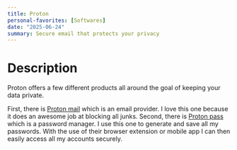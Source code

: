 ```yaml
---
title: Proton
personal-favorites: [Softwares]
date: "2025-06-24"
summary: Secure email that protects your privacy
---
```

# Description
Proton offers a few different products all around the goal of keeping your data private.

First, there is [Proton mail](https://proton.me/mail) which is an email provider. I love this one because it does an awesome job at blocking all junks.
Second, there is [Proton pass](https://proton.me/pass) which is a password manager. I use this one to generate and save all my passwords. With the use of their browser extension or mobile app I can then easily access all my accounts securely.
